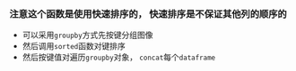 ### 注意这个函数是使用快速排序的， 快速排序是不保证其他列的顺序的

* 可以采用`groupby`方式先按键分组图像
* 然后调用`sorted`函数对键排序
* 然后按键值对遍历`groupby`对象， `concat`每个`dataframe`